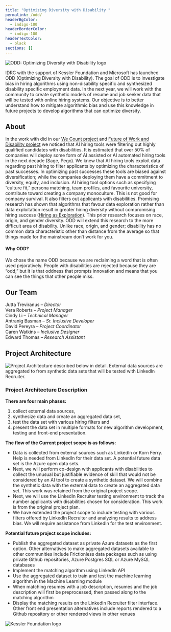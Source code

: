 ```yaml
---
title: "Optimizing Diversity with Disability "
permalink: /odd/
headerBgColor:
  - indigo-100
headerBorderColor:
  - indigo-100
headerTextColor:
  - black
sections: []
---
```

![ODD: Optimizing Diversity with Disability logo](/media/odd-logo-only.png)

IDRC with the support of Kessler Foundation and Microsoft has launched ODD (Optimizing Diversity with Disability). The goal of ODD is to investigate bias in hiring algorithms using non-disability specific and synthesized disability specific employment data. In the next year, we will work with the community to create synthetic models of resume and job seeker data that will be tested with online hiring systems. Our objective is to better understand how to mitigate algorithmic bias and use this knowledge in future projects to develop algorithms that can optimize diversity.

## About

In the work with did in our [We Count project ](https://wecount.inclusivedesign.ca/)and [Future of Work and Disability project](https://wecount.inclusivedesign.ca/views/fwd/) we noticed that AI hiring tools were filtering out highly qualified candidates with disabilities. It is estimated that over 50% of companies will deploy some form of AI assisted or AI automated hiring tools in the next decade (Sage, Pego). We knew that AI hiring tools exploit data regarding past hiring to filter applicants by optimizing the characteristics of past successes. In optimizing past successes these tools are biased against diversification; while the companies deploying them have a commitment to diversity, equity, and inclusion. AI hiring tool options such as specifying “culture fit,” persona matching, team profiles, and favourite university, contribute toward creating a company monoculture. This is not good for company survival. It also filters out applicants with disabilities. Promising research has shown that algorithms that favour data exploration rather than data exploitation result in greater hiring diversity without compromising hiring success [](<(https://www.nber.org/papers/w27736>)([Hiring as Exploration](https://www.nber.org/papers/w27736)). This prior research focuses on race, origin, and gender diversity. ODD will extend this research to the more difficult area of disability. Unlike race, origin, and gender; disability has no common data characteristic other than distance from the average so that things made for the mainstream don’t work for you. 

#### Why ODD?

We chose the name ODD because we are reclaiming a word that is often used pejoratively. People with disabilities are rejected because they are “odd,” but it is that oddness that prompts innovation and means that you can see the things that other people miss.

## Our Team

Jutta Treviranus – *Director*\
Vera Roberts – *Project Manager*\
Cindy Li – *Technical Manager*\
Antranig Basman – *Sr. Inclusive Developer*\
David Pereyra – *Project Coordinator*\
Caren Watkins – *Inclusive Designer*\
Edward Thomas – *Research Assistant*

## Project Architecture

![Project Architecture described below in detail. External data sources are aggregated to from synthetic data sets that will be tested with LinkedIn Recruiter.](/media/odd-architecture-diagram.jpg)

<!--StartFragment-->

### Project Architecture Description

**There are four main phases:**

1. collect external data sources, 
2. synthesize data and create an aggregated data set, 
3. test the data set with various hiring filters and 
4. present the data set in multiple formats for new algorithm development, testing and front-end presentation.

**The flow of the Current project scope is as follows:**

* Data is collected from external sources such as LinkedIn or Korn Ferry. Help is needed from LinkedIn for their data set. A potential future data set is the Azure open data sets.
* Next, we will perform co-design with applicants with disabilities to collect the unusual but justifiable evidence of skill that would not be considered by an AI tool to create a synthetic dataset. We will combine the synthetic data with the external data to create an aggregated data set. This work was retained from the original project scope.
* Next, we will use the LinkedIn Recruiter testing environment to track the number applicants with disabilities chosen for consideration. This work is from the original project plan.
* We have extended the project scope to include testing with various filters offered by LinkedIn Recruiter and analyzing results to address bias. We will require assistance from LinkedIn for the test environment.

**Potential future project scope includes:**

* Publish the aggregated dataset as private Azure datasets as the first option. Other alternatives to make aggregated datasets available to other communities include Frictionless data packages such as using private Github repositories, Azure Postgres SQL or Azure MySQL databases
* Implement the matching algorithm using LinkedIn API
* Use the aggregated dataset to train and test the machine learning algorithm in the Machine Learning module
* When matching resumes with a job description, resumes and the job description will first be preprocessed, then passed along to the matching algorithm
* Display the matching results on the LinkedIn Recruiter filter interface. Other front end presentation alternatives include reports rendered to a Github repository or other rendered views in other venues

<!--EndFragment-->

![Kessler Foundation logo](/media/kessler-foundation-small.gif)